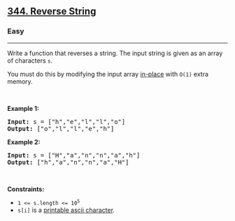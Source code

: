 <h2><a href="https://leetcode.com/problems/reverse-string/">344. Reverse String</a></h2><h3>Easy</h3><hr><div style="user-select: auto;"><p style="user-select: auto;">Write a function that reverses a string. The input string is given as an array of characters <code style="user-select: auto;">s</code>.</p>

<p style="user-select: auto;">You must do this by modifying the input array <a href="https://en.wikipedia.org/wiki/In-place_algorithm" target="_blank" style="user-select: auto;">in-place</a> with <code style="user-select: auto;">O(1)</code> extra memory.</p>

<p style="user-select: auto;">&nbsp;</p>
<p style="user-select: auto;"><strong style="user-select: auto;">Example 1:</strong></p>
<pre style="position: relative; user-select: auto;"><strong style="user-select: auto;">Input:</strong> s = ["h","e","l","l","o"]
<strong style="user-select: auto;">Output:</strong> ["o","l","l","e","h"]
<div class="open_grepper_editor" title="Edit &amp; Save To Grepper" style="user-select: auto;"></div></pre><p style="user-select: auto;"><strong style="user-select: auto;">Example 2:</strong></p>
<pre style="position: relative; user-select: auto;"><strong style="user-select: auto;">Input:</strong> s = ["H","a","n","n","a","h"]
<strong style="user-select: auto;">Output:</strong> ["h","a","n","n","a","H"]
<div class="open_grepper_editor" title="Edit &amp; Save To Grepper" style="user-select: auto;"></div></pre>
<p style="user-select: auto;">&nbsp;</p>
<p style="user-select: auto;"><strong style="user-select: auto;">Constraints:</strong></p>

<ul style="user-select: auto;">
	<li style="user-select: auto;"><code style="user-select: auto;">1 &lt;= s.length &lt;= 10<sup style="user-select: auto;">5</sup></code></li>
	<li style="user-select: auto;"><code style="user-select: auto;">s[i]</code> is a <a href="https://en.wikipedia.org/wiki/ASCII#Printable_characters" target="_blank" style="user-select: auto;">printable ascii character</a>.</li>
</ul>
</div>